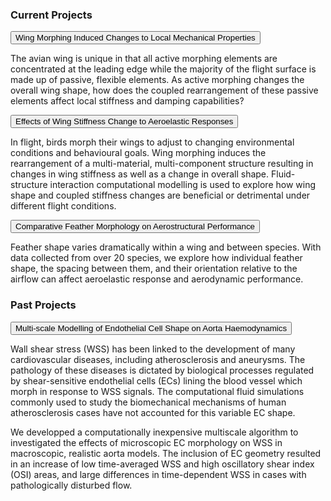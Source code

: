 <html>
<head>
<meta name="viewport" content="width=device-width, initial-scale=1">
<style>
  
.collapsible {
  background-color: #7D9994;
  color: white;
  cursor: pointer;
  padding: 18px;
  width: 100%;
  border: none;
  text-align: left;
  outline: none;
  font-size: 15px;
}

.active, .collapsible:hover {
  background-color: #004d4d;
}

.content {
  padding: 0px 18px;
  max-height: 0;
  overflow: hidden;
  transition: max-height 0.2s ease-out;
  background-color: #f1f1f1;
}
</style>
</head>
<body>

<h3>Current Projects</h3>

<button class="collapsible">Wing Morphing Induced Changes to Local Mechanical Properties</button>
<div class="content">
  <p> 
    The avian wing is unique in that all active morphing elements are concentrated at the leading edge while the majority of the flight surface is made up of passive, flexible elements. As active morphing changes the overall wing shape, how does the coupled rearrangement of these passive elements affect local stiffness and damping capabilities?</p>
</div>
<button class="collapsible">Effects of Wing Stiffness Change to Aeroelastic Responses</button>
<div class="content">
  <p>In flight, birds morph their wings to adjust to changing environmental conditions and behavioural goals. Wing morphing induces the rearrangement of a multi-material, multi-component structure resulting in changes in wing stiffness as well as a change in overall shape. Fluid-structure interaction computational modelling is used to explore how wing shape and coupled stiffness changes are beneficial or detrimental under different flight conditions.</p>
</div>
<button class="collapsible">Comparative Feather Morphology on Aerostructural Performance</button>
<div class="content">
  <p>Feather shape varies dramatically within a wing and between species. With data collected from over 20 species, we explore how individual feather shape, the spacing between them, and their orientation relative to the airflow can affect aeroelastic response and aerodynamic performance. </p>
</div>

<h3></h3>

<h3>Past Projects</h3>

<button class="collapsible">Multi-scale Modelling of Endothelial Cell Shape on Aorta Haemodynamics</button>
<div class="content">
  <p>Wall shear stress (WSS) has been linked to the development of many cardiovascular diseases, including atherosclerosis and aneurysms. The pathology of these diseases is dictated by biological processes regulated by shear-sensitive endothelial cells (ECs) lining the blood vessel which morph in response to WSS signals. The computational fluid simulations commonly used to study the biomechanical mechanisms of human atherosclerosis cases have not accounted for this variable EC shape.</p>
    
  <p>We developped a computationally inexpensive multiscale algorithm to investigated the effects of microscopic EC morphology on WSS in macroscopic, realistic aorta models. The inclusion of EC geometry resulted in an increase of low time-averaged WSS and high oscillatory shear index (OSI) areas, and large differences in time-dependent WSS in cases with pathologically disturbed flow.</p>
</div>

<script>
var coll = document.getElementsByClassName("collapsible");
var i;

for (i = 0; i < coll.length; i++) {
  coll[i].addEventListener("click", function() {
    this.classList.toggle("active");
    var content = this.nextElementSibling;
    if (content.style.maxHeight){
      content.style.maxHeight = null;
    } else {
      content.style.maxHeight = content.scrollHeight + "px";
    } 
  });
}
</script>

</body>
</html>
